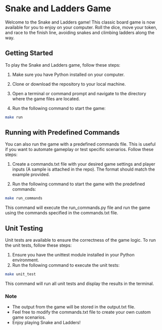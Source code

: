 # Snake and Ladders Game


Welcome to the Snake and Ladders game! This classic board game is now available for you to enjoy on your computer. Roll the dice, move your token, and race to the finish line, avoiding snakes and climbing ladders along the way.

## Getting Started
To play the Snake and Ladders game, follow these steps:

1. Make sure you have Python installed on your computer.

2. Clone or download the repository to your local machine.

3. Open a terminal or command prompt and navigate to the directory where the game files are located.

4. Run the following command to start the game:
```bash
make run
```

## Running with Predefined Commands
You can also run the game with a predefined commands file. This is useful if you want to automate gameplay or test specific scenarios. Follow these steps:

1. Create a commands.txt file with your desired game settings and player inputs (A sample is attached in the repo). The format should match the example provided.

2. Run the following command to start the game with the predefined commands:

```bash
make run_commands
```
This command will execute the run_commands.py file and run the game using the commands specified in the commands.txt file.


## Unit Testing
Unit tests are available to ensure the correctness of the game logic. To run the unit tests, follow these steps:

1. Ensure you have the unittest module installed in your Python environment.
2. Run the following command to execute the unit tests:


```bash
make unit_test
```
This command will run all unit tests and display the results in the terminal.

### Note
- The output from the game will be stored in the output.txt file.
- Feel free to modify the commands.txt file to create your own custom game scenarios.
- Enjoy playing Snake and Ladders!

